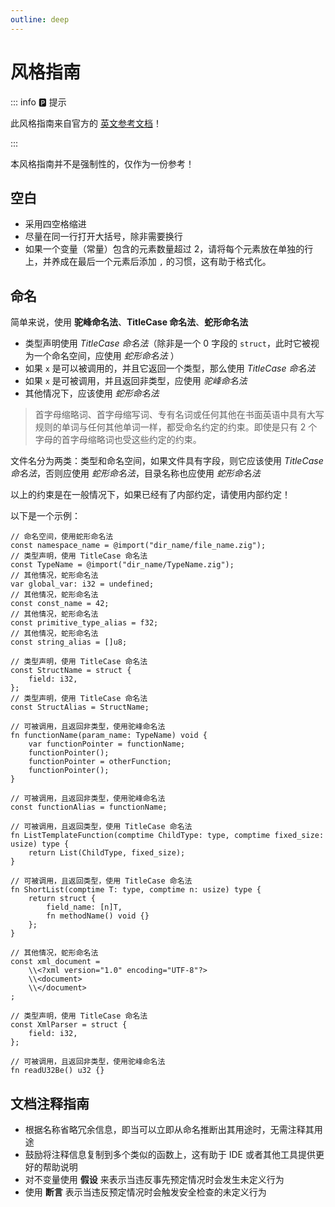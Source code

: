 ```yaml
---
outline: deep
---
```


# 风格指南

::: info 🅿️ 提示

此风格指南来自官方的 [英文参考文档](https://ziglang.org/documentation/master/#Style-Guide)！

:::

本风格指南并不是强制性的，仅作为一份参考！

## 空白

- 采用四空格缩进
- 尽量在同一行打开大括号，除非需要换行
- 如果一个变量（常量）包含的元素数量超过 2，请将每个元素放在单独的行上，并养成在最后一个元素后添加 `,` 的习惯，这有助于格式化。

## 命名

简单来说，使用 **驼峰命名法**、**TitleCase 命名法**、**蛇形命名法**

- 类型声明使用 _TitleCase 命名法_（除非是一个 0 字段的 `struct`，此时它被视为一个命名空间，应使用 _蛇形命名法_ ）
- 如果 `x` 是可以被调用的，并且它返回一个类型，那么使用 _TitleCase 命名法_
- 如果 `x` 是可被调用，并且返回非类型，应使用 _驼峰命名法_
- 其他情况下，应该使用 _蛇形命名法_

> 首字母缩略词、首字母缩写词、专有名词或任何其他在书面英语中具有大写规则的单词与任何其他单词一样，都受命名约定的约束。即使是只有 2 个字母的首字母缩略词也受这些约定的约束。

文件名分为两类：类型和命名空间，如果文件具有字段，则它应该使用 _TitleCase 命名法_，否则应使用 _蛇形命名法_，目录名称也应使用 _蛇形命名法_

以上的约束是在一般情况下，如果已经有了内部约定，请使用内部约定！

以下是一个示例：

```zig
// 命名空间，使用蛇形命名法
const namespace_name = @import("dir_name/file_name.zig");
// 类型声明，使用 TitleCase 命名法
const TypeName = @import("dir_name/TypeName.zig");
// 其他情况，蛇形命名法
var global_var: i32 = undefined;
// 其他情况，蛇形命名法
const const_name = 42;
// 其他情况，蛇形命名法
const primitive_type_alias = f32;
// 其他情况，蛇形命名法
const string_alias = []u8;

// 类型声明，使用 TitleCase 命名法
const StructName = struct {
    field: i32,
};
// 类型声明，使用 TitleCase 命名法
const StructAlias = StructName;

// 可被调用，且返回非类型，使用驼峰命名法
fn functionName(param_name: TypeName) void {
    var functionPointer = functionName;
    functionPointer();
    functionPointer = otherFunction;
    functionPointer();
}

// 可被调用，且返回非类型，使用驼峰命名法
const functionAlias = functionName;

// 可被调用，且返回类型，使用 TitleCase 命名法
fn ListTemplateFunction(comptime ChildType: type, comptime fixed_size: usize) type {
    return List(ChildType, fixed_size);
}

// 可被调用，且返回类型，使用 TitleCase 命名法
fn ShortList(comptime T: type, comptime n: usize) type {
    return struct {
        field_name: [n]T,
        fn methodName() void {}
    };
}

// 其他情况，蛇形命名法
const xml_document =
    \\<?xml version="1.0" encoding="UTF-8"?>
    \\<document>
    \\</document>
;

// 类型声明，使用 TitleCase 命名法
const XmlParser = struct {
    field: i32,
};

// 可被调用，且返回非类型，使用驼峰命名法
fn readU32Be() u32 {}
```

## 文档注释指南

- 根据名称省略冗余信息，即当可以立即从命名推断出其用途时，无需注释其用途
- 鼓励将注释信息复制到多个类似的函数上，这有助于 IDE 或者其他工具提供更好的帮助说明
- 对不变量使用 **假设** 来表示当违反事先预定情况时会发生未定义行为
- 使用 **断言** 表示当违反预定情况时会触发安全检查的未定义行为
